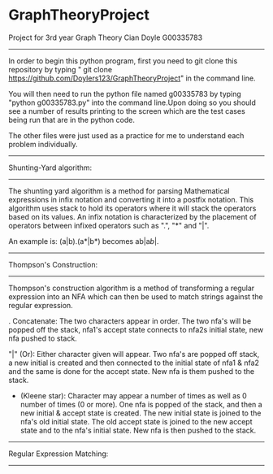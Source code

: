 # GraphTheoryProject
Project for 3rd year Graph Theory
Cian Doyle
G00335783
____________________________________________________________________________________________________________________

In order to begin this python program, first you need to git clone this repository by typing " git clone https://github.com/Doylers123/GraphTheoryProject" in the command line.

You will then need to run the python file named g00335783 by typing "python g00335783.py" into the command line.Upon doing so you should see a number of results printing to the screen which are the test cases being run that are in the python code.

The other files were just used as a practice for me to understand each problem individually.

____________________________________________________________________________________________________________________
Shunting-Yard algorithm:
____________________________________________________________________________________________________________________

The shunting yard algorithm is a method for parsing Mathematical expressions in infix notation and converting it into a postfix notation. This algorithm uses stack to hold its operators where it will stack the operators based on its values. An infix notation is characterized by the placement of operators between infixed operators such as ".", "*" and "|".

An example is: (a|b).(a*|b*) becomes ab|a*b*|.

____________________________________________________________________________________________________________________
Thompson's Construction:
____________________________________________________________________________________________________________________

Thompson's construction algorithm is a method of transforming a regular expression into an NFA which can then be used to match strings against the regular expression.

. Concatenate:
The two characters appear in order. The two nfa's will be popped off the stack, nfa1's accept state connects to nfa2s initial state, new nfa pushed to stack.

"|" (Or):
Either character given will appear.
Two nfa's are popped off stack, a new initial is created and then connected to the initial state of nfa1 & nfa2 and the same is done for the accept state. New nfa is them pushed to the stack.

* (Kleene star):
Character may appear a number of times as well as 0 number of times (0 or more).
One nfa is popped of the stack, and then a new initial & accept state is created. The new initial state is joined to the nfa's old initial state. The old accept state is joined to the new accept state and to the nfa's initial state. New nfa is then pushed to the stack.

____________________________________________________________________________________________________________________
Regular Expression Matching: 
____________________________________________________________________________________________________________________

